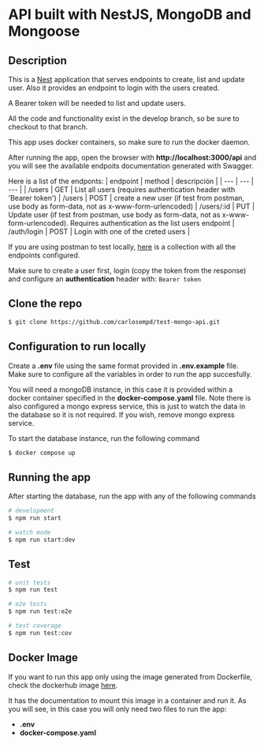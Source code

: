 # API built with NestJS, MongoDB and Mongoose

## Description

This is a [Nest](https://github.com/nestjs/nest) application that serves endpoints to create,
list and update user. Also it provides an endpoint to login with the users created.

A Bearer token will be needed to list and update users.

All the code and functionality exist in the develop branch, so be sure to checkout to that branch.

This app uses docker containers, so make sure to run the docker daemon.

After running the app, open the browser with **http://localhost:3000/api** and you will see the available endpoits documentation generated with Swagger.

Here is a list of the endponts:
| endpoint | method | descripción |
| --- | --- | --- |
| /users | GET | List all users (requires authentication header with 'Bearer token') |
/users | POST | create a new user (if test from postman, use body as form-data, not as x-www-form-urlencoded) |
/users/:id | PUT | Update user (if test from postman, use body as form-data, not as x-www-form-urlencoded). Requires authentication as the list users endpoint | 
/auth/login | POST | Login with one of the creted users | 


If you are using postman to test locally, [here](https://drive.google.com/file/d/10h6ep6gdAkHmWwLt0nhNrTyPlz28HbjJ/view?usp=sharing) is a collection with  all the endpoints configured.

Make sure to create a user first, login (copy the token from the response) and configure an **authentication** header with: ```Bearer token```

## Clone the repo

```bash
$ git clone https://github.com/carlosempd/test-mongo-api.git
```

## Configuration to run locally
Create a **.env** file using the same format provided in **.env.example** file. Make sure to configure all the variables in order to run the app succesfully.

You will need a mongoDB instance, in this case it is provided within a docker container specified in the **docker-compose.yaml** file.
Note there is also configured a mongo express service, this is just to watch the data in the database so it is not required. 
If you wish, remove mongo express service.

To start the database instance, run the following command
```bash
$ docker compose up
```

## Running the app

After starting the database, run the app with any of the following commands

```bash
# development
$ npm run start

# watch mode
$ npm run start:dev
```

## Test

```bash
# unit tests
$ npm run test

# e2e tests
$ npm run test:e2e

# test coverage
$ npm run test:cov
```

## Docker Image

 If you want to run this app only using the image generated from Dockerfile, check the dockerhub image
 [here](https://hub.docker.com/r/carlosempd/test-nestjs-api).

 It has the documentation to mount this image in a container and run it.
As you will see, in this case you will only need two files to run the app:
- **.env**
- **docker-compose.yaml**
